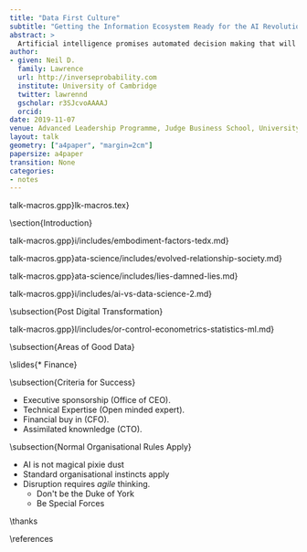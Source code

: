 ```yaml
---
title: "Data First Culture"
subtitle: "Getting the Information Ecosystem Ready for the AI Revolution"
abstract: >
  Artificial intelligence promises automated decision making that will alleviate and revolutionise the nature of work. In practice, we know from previous technological solutions, new technologies often take time to percolate through to productivity. Robert Solow’s paradox saw “computers everywhere, except in the productivity statistics”. This session will equip attendees with an understanding of how to establish best practices around automated decision making. In particular, we will focus on the raw material of the AI revolution: the data.
author:
- given: Neil D.
  family: Lawrence
  url: http://inverseprobability.com
  institute: University of Cambridge
  twitter: lawrennd
  gscholar: r3SJcvoAAAAJ
  orcid: 
date: 2019-11-07
venue: Advanced Leadership Programme, Judge Business School, University of Cambridge
layout: talk
geometry: ["a4paper", "margin=2cm"]
papersize: a4paper
transition: None
categories:
- notes
---
```


talk-macros.gpp}lk-macros.tex}

\section{Introduction}

<!-- Embodiment Factors-->

talk-macros.gpp}i/includes/embodiment-factors-tedx.md}

<!-- Data Science (why it's happening) -->


talk-macros.gpp}ata-science/includes/evolved-relationship-society.md}

talk-macros.gpp}ata-science/includes/lies-damned-lies.md}

talk-macros.gpp}i/includes/ai-vs-data-science-2.md}

<!--talk-macros.gpp}l/includes/what-is-ml-2.md}-->
<!--talk-macros.gpp}l/includes/what-does-machine-learning-do.md}-->
<!--talk-macros.gpp}l/includes/deep-learning-overview.md}-->


<!-- Example of how these phenomena play out in a modern business environment.-->

<!-- E.g. WBR with communicaiton of 'what's going on on the ground to the VP.-->


<!-- Solutions are around how the software engineers are oparating. -->

<!--\subsection{Digital Transformation}-->


<!--talk-macros.gpp}upply-chain/includes/bits-and-atoms.md}
talk-macros.gpp}upply-chain/includes/supply-chain.md}-->


\subsection{Post Digital Transformation}

<!--Duke of York Effect -->

talk-macros.gpp}l/includes/or-control-econometrics-statistics-ml.md}

<!--talk-macros.gpp}ata-science/includes/the-data-crisis.md}-->

<!--talk-macros.gpp}i/includes/watt-steam-engine.md}
talk-macros.gpp}ata-science/includes/data-infrastructure.md}
-->

\subsection{Areas of Good Data}

\slides{* Finance}

\subsection{Criteria for Success}

* Executive sponsorship (Office of CEO).
* Technical Expertise (Open minded expert).
* Financial buy in (CFO).
* Assimilated knownledge (CTO).

<!-- Professionalisation of Data Science -->

<!--talk-macros.gpp}ata-science/includes/a-time-for-professionalisation.md}-->

<!--talk-macros.gpp}ata-science/includes/supply-chain-of-ideas.md}-->

<!--talk-macros.gpp}ata-science/includes/data-first-thinking.md}-->

\subsection{Normal Organisational Rules Apply}

* AI is not magical pixie dust
* Standard organisational instincts apply
* Disruption requires *agile* thinking.
    * Don't be the Duke of York
	* Be Special Forces


\thanks

\references

